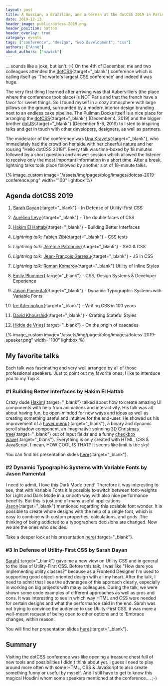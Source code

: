 ```yaml
---
layout: post
title: A Russian, a Brazilian, and a German at the dotCSS 2019 in Paris
date: 2019-12-13
header_image: public/dotcss-2019.png
header_position: bottom
header_overlay: true
category: events
tags: ["conference", "design", "web development", "css"]
authors: ["Anne"]
about_authors: ["azwick"]
---
```


... sounds like a joke, but isn’t. :-)
On the 4th of December, me and two colleagues attended the [dotCSS](https://www.dotcss.io/){:target="_blank"} conference which is calling itself as 'The world's largest CSS conference' and indeed it was huge. 

The very first thing I learned after arriving was that Aubervilliers (the place where the conference took place) is NOT Paris and that the french have a favor for sweet things.
So I found myself in a cozy atmosphere with large pillows on the ground, surrounded by a modern interior design branding next to an endless cake pipeline.
The Pullman Docks itself is a nice place for arranging the [dotCSS](https://www.dotcss.io/){:target="_blank"} (December 4, 2019) and the bigger brother [dotJS](https://www.dotjs.io/){:target="_blank"} (December 5-6, 2019) to listen to inspiring talks and get in touch with other developers, designers, as well as partners.

The moderator of the conference was [Una Kravets](https://twitter.com/Una){:target="_blank"}, who immediately had the crowd on her side with her cheerful nature and her rousing "Hello dotCSS 2019!".
Every talk was time-boxed by 18 minutes followed by a short question and answer session which allowed the listener to receive only the most important information in a short time.
After a break, lightning talks took place followed by another slot of 18-minute talks.

{% image_custom image="/assets/img/pages/blog/images/dotcss-2019-conference.png" width="100" lightbox %}

## Agenda dotCSS 2019

1. [Sarah Dayan](https://twitter.com/frontstuff_io){:target="_blank"} - In Defense of Utility-First CSS
2. [Aurélien Levy](https://twitter.com/goetsu){:target="_blank"} - The double faces of CSS
3. [Hakim El Hattab](https://twitter.com/hakimel){:target="_blank"} - Building Better Interfaces

4. *Lightning talk:* [Fabien Zibi](https://twitter.com/_faz){:target="_blank"} - CSS tests
5. *Lightning talk:* [Jérémie Patonnier](https://twitter.com/JeremiePat){:target="_blank"} - SVG & CSS
6. *Lightning talk:* [Jean-François Garreau](https://twitter.com/jefbinomed){:target="_blank"} - JS in CSS
7. *Lightning talk:* [Roman Komarov](https://twitter.com/kizmarh){:target="_blank"} Utility of Inline Styles

8. [Emily Plummer](https://twitter.com/emplums){:target="_blank"} - CSS, Design Systems & Developer Experience
9. [Jason Pamental](https://twitter.com/jpamental){:target="_blank"} - Dynamic Typographic Systems with Variable Fonts
10. [Ire Aderinokun](https://twitter.com/ireaderinokun){:target="_blank"} - Writing CSS in 100 years
11. [David Khourshid](https://twitter.com/davidkpiano){:target="_blank"} - Crafting Stateful Styles
12. [Hidde de Vries](https://twitter.com/hdv){:target="_blank"} - On the origin of cascades

{% image_custom image="/assets/img/pages/blog/images/dotcss-2019-speaker.png" width="100" lightbox %}

## My favorite talks

Each talk was fascinating and very well arranged by all of those professional speakers.
Just to point out my favorite ones, I like to interduce you to my Top 3.

### #1 Building Better Interfaces by Hakim El Hattab

Crazy dude [Hakim](https://twitter.com/hakimel){:target="_blank"} talked about how to create amazing UI components with help from animations and interactivity.
His talk was all about having fun, be open-minded for new ways and ideas as well as creating something useful and intuitive for the end-user.
He showed us his improvement of a [hover menu](https://slides.com/wireframe?debug=2#menu){:target="_blank"}, a binary and dynamic scroll shadow component, an imaginative spinning [3D Christmas tree](https://lab.hakim.se/domtree/){:target="_blank"} out of input fields and a funny [checkbox wave](https://lab.hakim.se/checkwave/){:target="_blank"}.
Everything is only created with HTML, CSS & JavaScript.
I mean, HOW COOL IS THAT?
It seems like limit is the sky! 

You can find his presentation slides [here](https://team.slides.com/hakimel/dotcss-2019/){:target="_blank"}.

### #2 Dynamic Typographic Systems with Variable Fonts by Jason Pamental

I need to admit, I love this Dark Mode trend!
Therefore it was interesting to see, that with Variable Fonts it is possible to switch between font-weights for Light and Dark Mode in a smooth way with also nice performance benefits.
But this is just one of many useful applications [Jason](https://twitter.com/jpamental){:target="_blank"} mentioned regarding this scalable font wonder.
It is possible to create whole designs with the help of a single font, which is easy to combine with custom properties, calculations, and grids.
The thinking of being addicted to a typographers decisions are changed.
Now we are the ones who decides. 

Take a deeper look at his presentation [here](https://noti.st/jpamental/Z0MwNQ/dynamic-typographic-systems-with-variable-fonts){:target="_blank"}.

### #3 In Defense of Utility-First CSS by Sarah Dayan

[Sarah](https://twitter.com/frontstuff_io){:target="_blank"} gave me a new view on Utility CSS and in general to the idea of Utility-First CSS.
Before this talk, I was like "How dare you implementing utility classes?" because as a Frontend Designer I'm used to supporting good object-oriented design with all my heart.
After the talk, I need to admit that I see the advantages of this approach clearly, especially in working on big projects with many colleagues.
During the talk, we were shown some code examples of different approaches as well as pros and cons.
It was interesting to see in which way HTML and CSS were needed for certain designs and what the performance said in the end.
Sarah was not trying to convince the audience to use Utility-First CSS, it was more a well-meant request of being open to other options and to 'Embrace changes, within reason'.

You will find her presentation slides [here](https://noti.st/sarahdayan/pmD0XT/in-defense-of-utility-first-css){:target="_blank"}.

## Summary

Visiting the dotCSS conference was like opening a treasure chest full of new tools and possibilities I didn't think about yet.
I guess I need to play around more often with some HTML, CSS & JavaScript to also create something funny or useful by myself.
And I still have to get to know this magical Houdini whom some speakers mentioned at the conference.... ;-)
